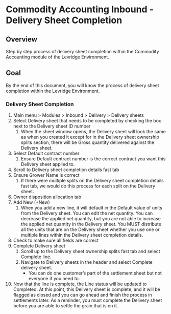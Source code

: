 ﻿# Commodity Accounting Inbound - Delivery Sheet Completion

## Overview
Step by step process of delivery sheet completion within the Commodity Accounting module of the Levridge Environment. 

## Goal
By the end of this document, you will know the process of delivery sheet completion within the Levridge Environment.

### Delivery Sheet Completion

1.	Main menu > Modules > Inbound > Delivery > Delivery sheets
2.	Select Delivery sheet that needs to be completed by checking the box next to the Delivery sheet ID number 
    1. When the sheet window opens, the Delivery sheet will look the same as when you created it except for in the Delivery sheet ownership splits section, there will be Gross quantity delivered against the Delivery sheet. 
3.	Select Default contract number
    1. Ensure Default contract number is the correct contract you want this Delivery sheet applied to.
4.	Scroll to Delivery sheet completion details fast tab
5.	Ensure Grower Name is correct 
    1. If there were multiple splits on the Delivery sheet completion details fast tab, we would do this process for each spilt on the Delivery sheet.
6.	Owner disposition allocation tab
7.	Add New (+New)
    1. When you add a new line, it will default in the Default value of units from the Delivery sheet. You can edit the net quantity. You can decrease the applied net quantity, but you are not able to increase the applied net quantity in the Delivery sheet. You MUST distribute all the units that are on the Delivery sheet whether you use one or multiple lines within the Delivery sheet completion details.
8.	Check to make sure all fields are correct
9.	Complete Delivery sheet
    1. Scroll up to the Delivery sheet ownership splits fast tab and select Complete line.
    2. Navigate to Delivery sheets in the header and select Complete delivery sheet.
        - You can do one customer’s part of the settlement sheet but not everyone if you need to. 
10.	Now that the line is complete, the Line status will be updated to Completed. At this point, this Delivery sheet is complete, and it will be flagged as closed and you can go ahead and finish the process in settlements later. As a reminder, you must complete the Delivery sheet before you are able to settle the grain that is on it.





